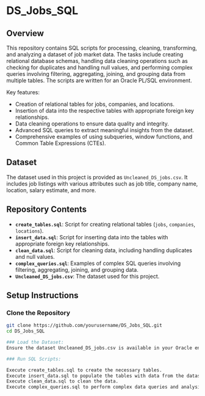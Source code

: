 # DS_Jobs_SQL

## Overview
This repository contains SQL scripts for processing, cleaning, transforming, and analyzing a dataset of job market data. The tasks include creating relational database schemas, handling data cleaning operations such as checking for duplicates and handling null values, and performing complex queries involving filtering, aggregating, joining, and grouping data from multiple tables. The scripts are written for an Oracle PL/SQL environment.

Key features:

- Creation of relational tables for jobs, companies, and locations.
- Insertion of data into the respective tables with appropriate foreign key relationships.
- Data cleaning operations to ensure data quality and integrity.
- Advanced SQL queries to extract meaningful insights from the dataset.
- Comprehensive examples of using subqueries, window functions, and Common Table Expressions (CTEs).

## Dataset
The dataset used in this project is provided as `Uncleaned_DS_jobs.csv`. It includes job listings with various attributes such as job title, company name, location, salary estimate, and more.

## Repository Contents
- **`create_tables.sql`**: Script for creating relational tables (`jobs`, `companies`, `locations`).
- **`insert_data.sql`**: Script for inserting data into the tables with appropriate foreign key relationships.
- **`clean_data.sql`**: Script for cleaning data, including handling duplicates and null values.
- **`complex_queries.sql`**: Examples of complex SQL queries involving filtering, aggregating, joining, and grouping data.
- **`Uncleaned_DS_jobs.csv`**: The dataset used for this project.

## Setup Instructions

### Clone the Repository
```bash
git clone https://github.com/yourusername/DS_Jobs_SQL.git
cd DS_Jobs_SQL

### Load the Dataset:
Ensure the dataset Uncleaned_DS_jobs.csv is available in your Oracle environment. You might need to load it into a staging table first.

### Run SQL Scripts:

Execute create_tables.sql to create the necessary tables.
Execute insert_data.sql to populate the tables with data from the dataset.
Execute clean_data.sql to clean the data.
Execute complex_queries.sql to perform complex data queries and analysis.